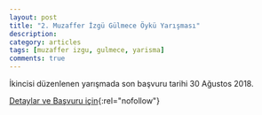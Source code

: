 ```yaml
---
layout: post
title: "2. Muzaffer İzgü Gülmece Öykü Yarışması"
description: 
category: articles
tags: [muzaffer izgu, gulmece, yarisma]
comments: true
---
```


İkincisi düzenlenen yarışmada son başvuru tarihi 30 Ağustos 2018.

[Detaylar ve Başvuru için](http://www.bilgiyayinevi.com.tr/2-muzaffer-izgu-gulmece-oyku-yarismasi?utm_source=edebiyatyarismalari.com&utm_medium=affiliate){:rel="nofollow"}